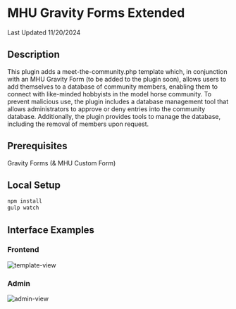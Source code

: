 # MHU Gravity Forms Extended
Last Updated 11/20/2024

## Description
This plugin adds a meet-the-community.php template which, in conjunction with an MHU Gravity Form (to be added to the plugin soon), allows users to add themselves to a database of community members, enabling them to connect with like-minded hobbyists in the model horse community. To prevent malicious use, the plugin includes a database management tool that allows administrators to approve or deny entries into the community database. Additionally, the plugin provides tools to manage the database, including the removal of members upon request.

## Prerequisites
Gravity Forms (& MHU Custom Form)

## Local Setup
```bash
npm install
gulp watch
```

## Interface Examples
### Frontend
![template-view](https://github.com/user-attachments/assets/3cd4c9cd-810a-4a2f-956e-436770dedd26)

### Admin
![admin-view](https://github.com/user-attachments/assets/56f0a9a4-d9d5-4b52-8811-433d0e784cea)
